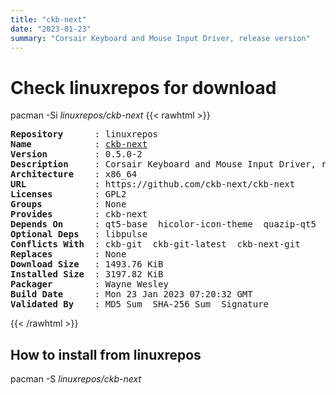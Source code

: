 ```yaml
---
title: "ckb-next"
date: "2023-01-23"
summary: "Corsair Keyboard and Mouse Input Driver, release version"
---
```


# Check linuxrepos for download

pacman -Si *linuxrepos/ckb-next*
{{< rawhtml >}}
<pre class="highlight">
<b>Repository</b>      : linuxrepos
<b>Name</b>            : <a href="../../x86_64/ckb-next-0.5.0-2-x86_64.pkg.tar.zst">ckb-next</a>
<b>Version</b>         : 0.5.0-2
<b>Description</b>     : Corsair Keyboard and Mouse Input Driver, release version
<b>Architecture</b>    : x86_64
<b>URL</b>             : https://github.com/ckb-next/ckb-next
<b>Licenses</b>        : GPL2
<b>Groups</b>          : None
<b>Provides</b>        : ckb-next
<b>Depends On</b>      : qt5-base  hicolor-icon-theme  quazip-qt5  qt5-tools  libxcb  xcb-util-wm  qt5-x11extras  libdbusmenu-qt5  python3  python-pyqt5
<b>Optional Deps</b>   : libpulse
<b>Conflicts With</b>  : ckb-git  ckb-git-latest  ckb-next-git
<b>Replaces</b>        : None
<b>Download Size</b>   : 1493.76 KiB
<b>Installed Size</b>  : 3197.82 KiB
<b>Packager</b>        : Wayne Wesley <wayne6324@gmail.com>
<b>Build Date</b>      : Mon 23 Jan 2023 07:20:32 GMT
<b>Validated By</b>    : MD5 Sum  SHA-256 Sum  Signature
</pre>
{{< /rawhtml >}}
## How to install from linuxrepos

pacman -S *linuxrepos/ckb-next*
